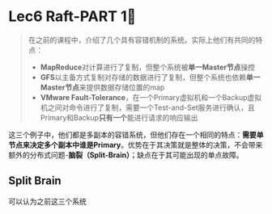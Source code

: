 # Lec6 Raft-PART 1⃣️

> 在之前的课程中，介绍了几个具有容错机制的系统。实际上他们有共同的特点：
>
> * **MapReduce**对计算进行了复制，但整个系统被**单一Master节点**操控
> * **GFS**以主备方式复制对存储的数据进行了复制，但整个系统也依赖**单一Master节点**来提供数据存储位置的map
> * **VMware Fault-Tolerance**，在一个Primary虚拟机和一个Backup虚拟机之间对命令进行了复制，需要一个Test-and-Set服务进行确认，且Primary和Backup**只有一个**能进行请求的响应输出

这三个例子中，他们都是多副本的容错系统，但他们存在一个相同的特点：**需要单节点来决定多个副本中谁是Primary**。优势在于其决策就是整体的决策，不会带来额外的分布式问题-**脑裂（Split-Brain）**；缺点在于其可能出现的单点故障。

## Split Brain

可以认为之前这三个系统